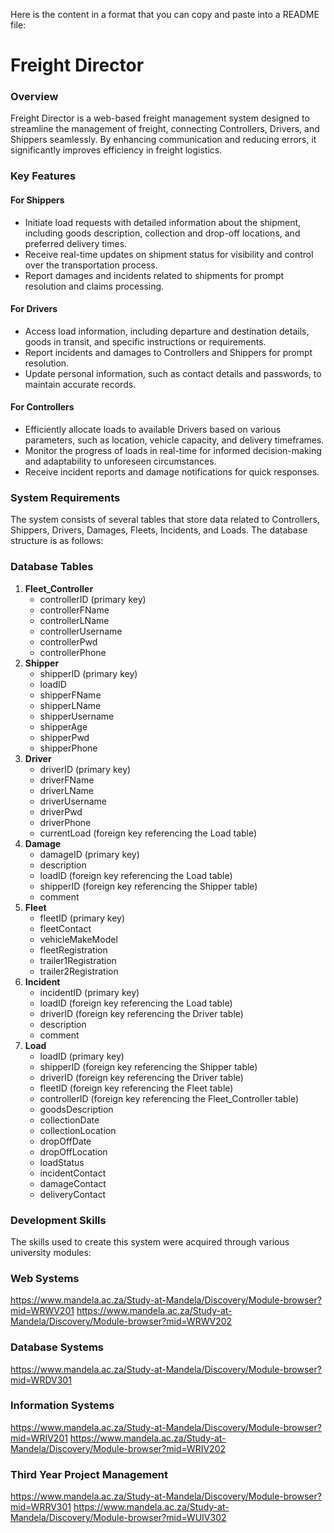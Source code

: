 Here is the content in a format that you can copy and paste into a README file:

**Freight Director**
=====================

### Overview
Freight Director is a web-based freight management system designed to streamline the management of freight, connecting Controllers, Drivers, and Shippers seamlessly. By enhancing communication and reducing errors, it significantly improves efficiency in freight logistics.

### Key Features

#### For Shippers
* Initiate load requests with detailed information about the shipment, including goods description, collection and drop-off locations, and preferred delivery times.
* Receive real-time updates on shipment status for visibility and control over the transportation process.
* Report damages and incidents related to shipments for prompt resolution and claims processing.

#### For Drivers
* Access load information, including departure and destination details, goods in transit, and specific instructions or requirements.
* Report incidents and damages to Controllers and Shippers for prompt resolution.
* Update personal information, such as contact details and passwords, to maintain accurate records.

#### For Controllers
* Efficiently allocate loads to available Drivers based on various parameters, such as location, vehicle capacity, and delivery timeframes.
* Monitor the progress of loads in real-time for informed decision-making and adaptability to unforeseen circumstances.
* Receive incident reports and damage notifications for quick responses.

### System Requirements

The system consists of several tables that store data related to Controllers, Shippers, Drivers, Damages, Fleets, Incidents, and Loads. The database structure is as follows:

### Database Tables

1. **Fleet_Controller**
	* controllerID (primary key)
	* controllerFName
	* controllerLName
	* controllerUsername
	* controllerPwd
	* controllerPhone
2. **Shipper**
	* shipperID (primary key)
	* loadID
	* shipperFName
	* shipperLName
	* shipperUsername
	* shipperAge
	* shipperPwd
	* shipperPhone
3. **Driver**
	* driverID (primary key)
	* driverFName
	* driverLName
	* driverUsername
	* driverPwd
	* driverPhone
	* currentLoad (foreign key referencing the Load table)
4. **Damage**
	* damageID (primary key)
	* description
	* loadID (foreign key referencing the Load table)
	* shipperID (foreign key referencing the Shipper table)
	* comment
5. **Fleet**
	* fleetID (primary key)
	* fleetContact
	* vehicleMakeModel
	* fleetRegistration
	* trailer1Registration
	* trailer2Registration
6. **Incident**
	* incidentID (primary key)
	* loadID (foreign key referencing the Load table)
	* driverID (foreign key referencing the Driver table)
	* description
	* comment
7. **Load**
	* loadID (primary key)
	* shipperID (foreign key referencing the Shipper table)
	* driverID (foreign key referencing the Driver table)
	* fleetID (foreign key referencing the Fleet table)
	* controllerID (foreign key referencing the Fleet_Controller table)
	* goodsDescription
	* collectionDate
	* collectionLocation
	* dropOffDate
	* dropOffLocation
	* loadStatus
	* incidentContact
	* damageContact
	* deliveryContact

### Development Skills

The skills used to create this system were acquired through various university modules:

### Web Systems

https://www.mandela.ac.za/Study-at-Mandela/Discovery/Module-browser?mid=WRWV201
https://www.mandela.ac.za/Study-at-Mandela/Discovery/Module-browser?mid=WRWV202

### Database Systems

https://www.mandela.ac.za/Study-at-Mandela/Discovery/Module-browser?mid=WRDV301

### Information Systems

https://www.mandela.ac.za/Study-at-Mandela/Discovery/Module-browser?mid=WRIV201
https://www.mandela.ac.za/Study-at-Mandela/Discovery/Module-browser?mid=WRIV202

### Third Year Project Management

https://www.mandela.ac.za/Study-at-Mandela/Discovery/Module-browser?mid=WRRV301
https://www.mandela.ac.za/Study-at-Mandela/Discovery/Module-browser?mid=WUIV302
